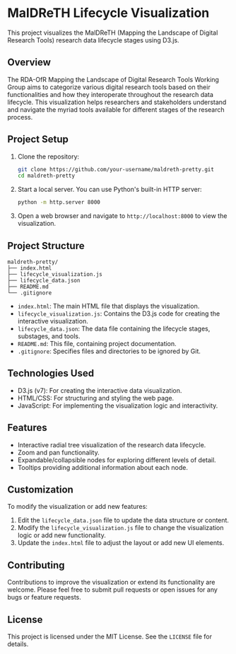# MalDReTH Lifecycle Visualization

This project visualizes the MalDReTH (Mapping the Landscape of Digital Research Tools) research data lifecycle stages using D3.js.

## Overview

The RDA-OfR Mapping the Landscape of Digital Research Tools Working Group aims to categorize various digital research tools based on their functionalities and how they interoperate throughout the research data lifecycle. This visualization helps researchers and stakeholders understand and navigate the myriad tools available for different stages of the research process.

## Project Setup

1. Clone the repository:
   ```bash
   git clone https://github.com/your-username/maldreth-pretty.git
   cd maldreth-pretty
   ```

2. Start a local server. You can use Python's built-in HTTP server:
   ```bash
   python -m http.server 8000
   ```

3. Open a web browser and navigate to `http://localhost:8000` to view the visualization.

## Project Structure

```
maldreth-pretty/
├── index.html
├── lifecycle_visualization.js
├── lifecycle_data.json
├── README.md
└── .gitignore
```

- `index.html`: The main HTML file that displays the visualization.
- `lifecycle_visualization.js`: Contains the D3.js code for creating the interactive visualization.
- `lifecycle_data.json`: The data file containing the lifecycle stages, substages, and tools.
- `README.md`: This file, containing project documentation.
- `.gitignore`: Specifies files and directories to be ignored by Git.

## Technologies Used

- D3.js (v7): For creating the interactive data visualization.
- HTML/CSS: For structuring and styling the web page.
- JavaScript: For implementing the visualization logic and interactivity.

## Features

- Interactive radial tree visualization of the research data lifecycle.
- Zoom and pan functionality.
- Expandable/collapsible nodes for exploring different levels of detail.
- Tooltips providing additional information about each node.

## Customization

To modify the visualization or add new features:

1. Edit the `lifecycle_data.json` file to update the data structure or content.
2. Modify the `lifecycle_visualization.js` file to change the visualization logic or add new functionality.
3. Update the `index.html` file to adjust the layout or add new UI elements.

## Contributing

Contributions to improve the visualization or extend its functionality are welcome. Please feel free to submit pull requests or open issues for any bugs or feature requests.

## License

This project is licensed under the MIT License. See the `LICENSE` file for details.
